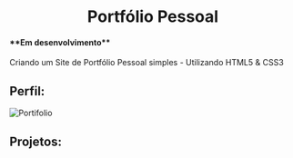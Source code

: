 <div align="center">
 <h1>Portfólio Pessoal</h1>
</div>

<h4>**Em desenvolvimento**</h4>

Criando um Site de Portfólio Pessoal simples - Utilizando HTML5 & CSS3

<h2> Perfil: </h2>

![Portifolio](https://user-images.githubusercontent.com/38020527/152603029-e2b8e053-f538-4476-b88d-0d3d8be656b6.PNG)

<h2> Projetos: </h2>
